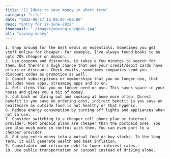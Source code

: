 ```yaml
---
title: "11 Ideas to save money in short term"
category: "Life"
date: "2022-06-17 12:00:00 +09:00"
desc: "Entry for 17-June-2022"
thumbnail: "./images/moving-on/goal.jpg"
alt: "saving money"
---
```


    1. Shop around for the best deals on essentials. Sometimes you get stuff online for cheaper. For example, I've always found books to be upto 70% cheaper on Amazon.
    2. Use coupons and discounts, it takes a few minutes to search for them, but there's a high chance that one your credit/debit cards have offers or discount. Check emails, sometimes companies send you discount codes as promotion as well.
    3. Cancel subscriptions or memberships that you no longer use, that includes news apps, streaming apps and so on.
    4. Sell items that you no longer need or use. This saves space in your house and gives you a bit of money.
    5. Cut back on dining out and cooking at home more often. Direct benefit is you save on ordering cost, indirect benefit is you save on healthcare as outside food is not healthy or that hygenic.
    6. Reduce energy consumption by turning off lights and appliances when not in use. 
    7. Consider switching to a cheaper cell phone plan or internet provider. Most prepaid plans are cheaper than the postpaid ones. You are also much more in control with them. You can even port to a cheaper provider.
    8. Put any extra money into a mutual fund or buy stocks. In the long term, it will generate wealth and beat inflation.
    9. Consolidate and refinance debt to lower interest rates.
    10. Use public transportation or carpool instead of driving alone.
